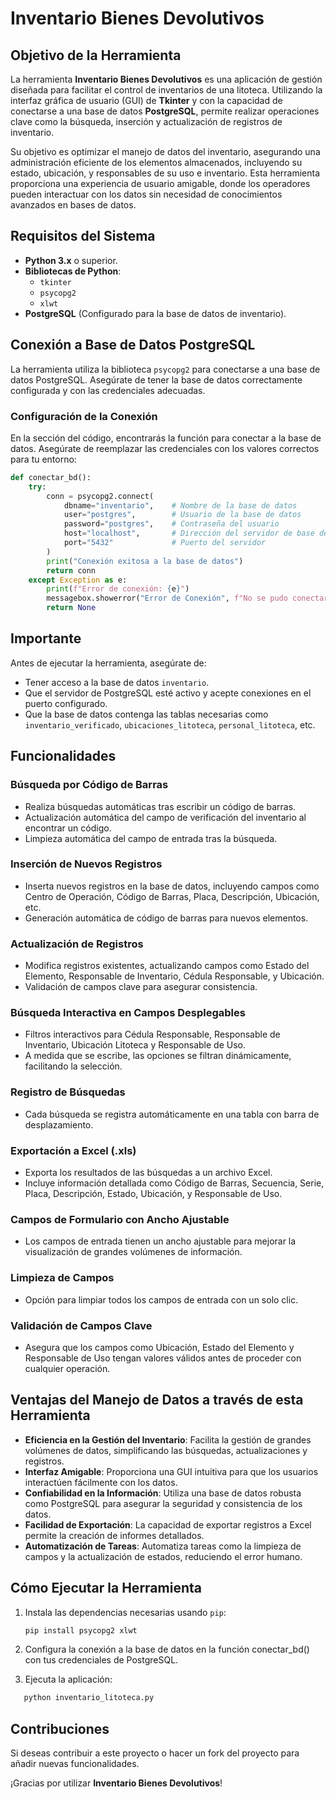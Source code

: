 # Inventario Bienes Devolutivos

## Objetivo de la Herramienta
La herramienta **Inventario Bienes Devolutivos** es una aplicación de gestión diseñada para facilitar el control de inventarios de una litoteca. Utilizando la interfaz gráfica de usuario (GUI) de **Tkinter** y con la capacidad de conectarse a una base de datos **PostgreSQL**, permite realizar operaciones clave como la búsqueda, inserción y actualización de registros de inventario.

Su objetivo es optimizar el manejo de datos del inventario, asegurando una administración eficiente de los elementos almacenados, incluyendo su estado, ubicación, y responsables de su uso e inventario. Esta herramienta proporciona una experiencia de usuario amigable, donde los operadores pueden interactuar con los datos sin necesidad de conocimientos avanzados en bases de datos.

## Requisitos del Sistema
- **Python 3.x** o superior.
- **Bibliotecas de Python**:
  - `tkinter`
  - `psycopg2`
  - `xlwt`
- **PostgreSQL** (Configurado para la base de datos de inventario).

## Conexión a Base de Datos PostgreSQL
La herramienta utiliza la biblioteca `psycopg2` para conectarse a una base de datos PostgreSQL. Asegúrate de tener la base de datos correctamente configurada y con las credenciales adecuadas.

### Configuración de la Conexión
En la sección del código, encontrarás la función para conectar a la base de datos. Asegúrate de reemplazar las credenciales con los valores correctos para tu entorno:

```python
def conectar_bd():
    try:
        conn = psycopg2.connect(
            dbname="inventario",    # Nombre de la base de datos
            user="postgres",        # Usuario de la base de datos
            password="postgres",    # Contraseña del usuario
            host="localhost",       # Dirección del servidor de base de datos
            port="5432"             # Puerto del servidor
        )
        print("Conexión exitosa a la base de datos")
        return conn
    except Exception as e:
        print(f"Error de conexión: {e}")
        messagebox.showerror("Error de Conexión", f"No se pudo conectar a la base de datos: {e}")
        return None
```

## Importante
Antes de ejecutar la herramienta, asegúrate de:
- Tener acceso a la base de datos `inventario`.
- Que el servidor de PostgreSQL esté activo y acepte conexiones en el puerto configurado.
- Que la base de datos contenga las tablas necesarias como `inventario_verificado`, `ubicaciones_litoteca`, `personal_litoteca`, etc.

## Funcionalidades

### Búsqueda por Código de Barras
- Realiza búsquedas automáticas tras escribir un código de barras.
- Actualización automática del campo de verificación del inventario al encontrar un código.
- Limpieza automática del campo de entrada tras la búsqueda.

### Inserción de Nuevos Registros
- Inserta nuevos registros en la base de datos, incluyendo campos como Centro de Operación, Código de Barras, Placa, Descripción, Ubicación, etc.
- Generación automática de código de barras para nuevos elementos.

### Actualización de Registros
- Modifica registros existentes, actualizando campos como Estado del Elemento, Responsable de Inventario, Cédula Responsable, y Ubicación.
- Validación de campos clave para asegurar consistencia.

### Búsqueda Interactiva en Campos Desplegables
- Filtros interactivos para Cédula Responsable, Responsable de Inventario, Ubicación Litoteca y Responsable de Uso.
- A medida que se escribe, las opciones se filtran dinámicamente, facilitando la selección.

### Registro de Búsquedas
- Cada búsqueda se registra automáticamente en una tabla con barra de desplazamiento.

### Exportación a Excel (.xls)
- Exporta los resultados de las búsquedas a un archivo Excel.
- Incluye información detallada como Código de Barras, Secuencia, Serie, Placa, Descripción, Estado, Ubicación, y Responsable de Uso.

### Campos de Formulario con Ancho Ajustable
- Los campos de entrada tienen un ancho ajustable para mejorar la visualización de grandes volúmenes de información.

### Limpieza de Campos
- Opción para limpiar todos los campos de entrada con un solo clic.

### Validación de Campos Clave
- Asegura que los campos como Ubicación, Estado del Elemento y Responsable de Uso tengan valores válidos antes de proceder con cualquier operación.

## Ventajas del Manejo de Datos a través de esta Herramienta
- **Eficiencia en la Gestión del Inventario**: Facilita la gestión de grandes volúmenes de datos, simplificando las búsquedas, actualizaciones y registros.
- **Interfaz Amigable**: Proporciona una GUI intuitiva para que los usuarios interactúen fácilmente con los datos.
- **Confiabilidad en la Información**: Utiliza una base de datos robusta como PostgreSQL para asegurar la seguridad y consistencia de los datos.
- **Facilidad de Exportación**: La capacidad de exportar registros a Excel permite la creación de informes detallados.
- **Automatización de Tareas**: Automatiza tareas como la limpieza de campos y la actualización de estados, reduciendo el error humano.

## Cómo Ejecutar la Herramienta

1. Instala las dependencias necesarias usando `pip`:

   ```bash
   pip install psycopg2 xlwt
   ```

2. Configura la conexión a la base de datos en la función conectar_bd() con tus credenciales de PostgreSQL.

3. Ejecuta la aplicación:

```bash
   python inventario_litoteca.py
```

## Contribuciones

Si deseas contribuir a este proyecto o hacer un fork del proyecto para añadir nuevas funcionalidades.

¡Gracias por utilizar **Inventario Bienes Devolutivos**!



